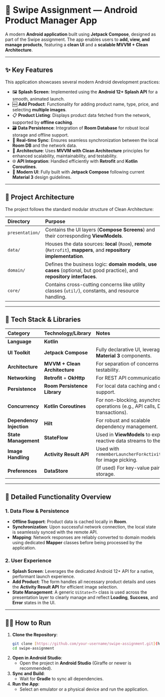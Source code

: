 # 📱 Swipe Assignment — Android Product Manager App

A modern **Android application** built using **Jetpack Compose**, designed as part of the Swipe assignment. The app enables users to **add, view, and manage products**, featuring a **clean UI** and a **scalable MVVM + Clean Architecture**.

---

## ✨ Key Features

This application showcases several modern Android development practices:

* 🖼️ **Splash Screen**: Implemented using the **Android 12+ Splash API** for a smooth, animated launch.
* 🆕 **Add Product**: Functionality for adding product name, type, price, and selecting **multiple images**.
* 📋 **Product Listing**: Displays product data fetched from the network, supported by **offline caching**.
* 🗃️ **Data Persistence**: Integration of **Room Database** for robust local storage and offline support.
* 🔄 **Real-time Sync**: Ensures seamless synchronization between the local **Room DB** and the network data.
* 🧭 **Architecture**: Uses **MVVM with Clean Architecture** principles for enhanced scalability, maintainability, and testability.
* 🌐 **API Integration**: Handled efficiently with **Retrofit** and **Kotlin Coroutines**.
* 🧰 **Modern UI**: Fully built with **Jetpack Compose** following current **Material 3** design guidelines.

---

## 🧭 Project Architecture

The project follows the standard modular structure of Clean Architecture:

| Directory | Purpose |
| :--- | :--- |
| `presentation/` | Contains the UI layers (**Compose Screens**) and their corresponding **ViewModels**. |
| `data/` | Houses the data sources: **local** (`Room`), **remote** (`Retrofit`), **mappers**, and **repository implementation**. |
| `domain/` | Defines the business logic: **domain models**, **use cases** (optional, but good practice), and **repository interfaces**. |
| `core/` | Contains cross-cutting concerns like utility classes (`util/`), constants, and resource handling. |

---

## 🧪 Tech Stack & Libraries

| Category | Technology/Library | Notes |
| :--- | :--- | :--- |
| **Language** | **Kotlin** | |
| **UI Toolkit** | **Jetpack Compose** | Fully declarative UI, leveraging **Material 3** components. |
| **Architecture** | **MVVM + Clean Architecture** | For separation of concerns and testability. |
| **Networking** | **Retrofit** + **OkHttp** | For REST API communication. |
| **Persistence** | **Room Persistence Library** | For local data caching and offline support. |
| **Concurrency** | **Kotlin Coroutines** | For non-blocking, asynchronous operations (e.g., API calls, DB transactions). |
| **Dependency Injection** | **Hilt** | For robust and scalable dependency management. |
| **State Management** | **StateFlow** | Used in **ViewModels** to expose reactive data streams to the UI. |
| **Image Handling** | **Activity Result API** | Used with `rememberLauncherForActivityResult` for image picking. |
| **Preferences** | **DataStore** | (If used) For key-value pair storage. |

---

## 🧰 Detailed Functionality Overview

### 1. Data Flow & Persistence
* **Offline Support**: Product data is cached locally in **Room**.
* **Synchronization**: Upon successful network connection, the local state is seamlessly synced with the remote API.
* **Mapping**: Network responses are reliably converted to domain models using dedicated **Mapper** classes before being processed by the application.

### 2. User Experience
* **Splash Screen**: Leverages the dedicated Android 12+ API for a native, performant launch experience.
* **Add Product**: The form handles all necessary product details and uses the **Activity Result API** for efficient image selection.
* **State Management**: A generic `UiState<T>` class is used across the presentation layer to clearly manage and reflect **Loading**, **Success**, and **Error** states in the UI.

---

## 🧑‍💻 How to Run

1.  **Clone the Repository**:
    ```bash
    git clone [https://github.com/your-username/swipe-assignment.git](https://github.com/your-username/swipe-assignment.git)
    cd swipe-assignment
    ```
2.  **Open in Android Studio**:
    * Open the project in **Android Studio** (Giraffe or newer is recommended).
3.  **Sync and Build**:
    * Wait for **Gradle** to sync all dependencies.
4.  **Run the App**:
    * Select an emulator or a physical device and run the application.
